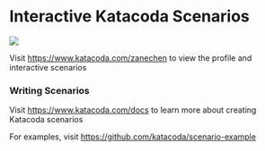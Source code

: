 # Interactive Katacoda Scenarios

[![](http://shields.katacoda.com/katacoda/zanechen/count.svg)](https://www.katacoda.com/zanechen "Get your profile on Katacoda.com")

Visit https://www.katacoda.com/zanechen to view the profile and interactive scenarios

### Writing Scenarios
Visit https://www.katacoda.com/docs to learn more about creating Katacoda scenarios

For examples, visit https://github.com/katacoda/scenario-example
